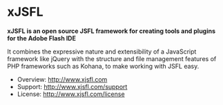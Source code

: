 xJSFL
=====

**xJSFL is an open source JSFL framework for creating tools and plugins for the Adobe Flash IDE**

It combines the expressive nature and extensibility of a JavaScript framework like jQuery with
the structure and file management features of PHP frameworks such as Kohana, to make working with
JSFL easy.

* Overview: http://www.xjsfl.com
* Support:  http://www.xjsfl.com/support
* License:  http://www.xjsfl.com/license